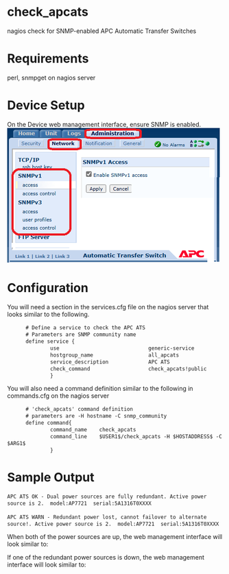 # check_apcats
nagios check for SNMP-enabled APC Automatic Transfer Switches

# Requirements
perl, snmpget on nagios server

# Device Setup
On the Device web management interface, ensure SNMP is enabled.
<img src=images/snmp.png>

# Configuration
You will need a section in the services.cfg file on the nagios server that looks similar to the following.
```
      # Define a service to check the APC ATS
      # Parameters are SNMP community name
      define service {
              use                             generic-service
              hostgroup_name                  all_apcats
              service_description             APC ATS
              check_command                   check_apcats!public
              }
```

You will also need a command definition similar to the following in commands.cfg on the nagios server

```
      # 'check_apcats' command definition
      # parameters are -H hostname -C snmp_community
      define command{
              command_name    check_apcats
              command_line    $USER1$/check_apcats -H $HOSTADDRESS$ -C $ARG1$
              }
```

# Sample Output
```
APC ATS OK - Dual power sources are fully redundant. Active power source is 2.  model:AP7721  serial:5A1316T0XXXX 

APC ATS WARN - Redundant power lost, cannot failover to alternate source!. Active power source is 2.  model:AP7721  serial:5A1316T0XXXX 
```

When both of the power sources are up, the web management interface will look similar to:
<imgr src=images/redundant_power.png>


If one of the redundant power sources is down, the web management interface will look similar to:
<imgr src=images/non_redundant_power.png>
